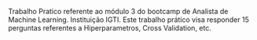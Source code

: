 Trabalho Pratico referente ao módulo 3 do bootcamp de Analista de Machine Learning. Instituição IGTI.
Este trabalho prático visa responder 15 perguntas referentes a Hiperparametros, Cross Validation, etc.
